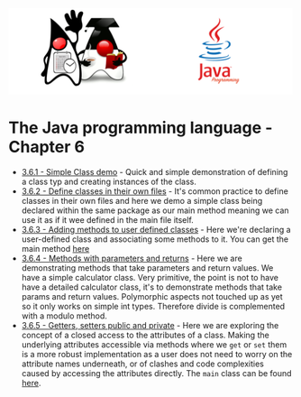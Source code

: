 ![](/assets/javarepologo.png)

# The Java programming language - Chapter 6

- [3.6.1 - Simple Class demo](/src/com/irisida/lang/part03/methods/simpleclass/SimpleClass.java) - Quick and simple demonstration of defining a class typ and creating instances of the class.
- [3.6.2 - Define classes in their own files](/src/com/irisida/lang/part03/methods/classfiles/) - It's common practice to define classes in their own files and here we demo a simple class being declared within the same package as our main method meaning we can use it as if it wee defined in the main file itself.
- [3.6.3 - Adding methods to user defined classes](/src/com/irisida/lang/part03/methods/addsmethods/CreatedObject.java) - Here we're declaring a user-defined class and associating some methods to it. You can get the main method [here](/src/com/irisida/lang/part03/methods/addsmethods/AddsMethods.java)
- [3.6.4 - Methods with parameters and returns](/src/com/irisida/lang/part03/methods/calculator/Calculator.java) - Here we are demonstrating methods that take parameters and return values. We have a simple calculator class. Very primitive, the point is not to have have a detailed calculator class, it's to demonstrate methods that take params and return values. Polymorphic aspects not touched up as yet so it only works on simple int types. Therefore divide is complemented with a modulo method.
- [3.6.5 - Getters, setters public and private](/src/com/irisida/lang/part03/methods/getsetpublicprivate/Employee.java) - Here we are exploring the concept of a closed access to the attributes of a class. Making the underlying attributes accessible via methods where we `get` or `set` them is a more robust implementation as a user does not need to worry on the attribute names underneath, or of clashes and code complexities caused by accessing the attributes directly. The `main` class can be found [here](/src/com/irisida/lang/part03/methods/getsetpublicprivate/App.java).